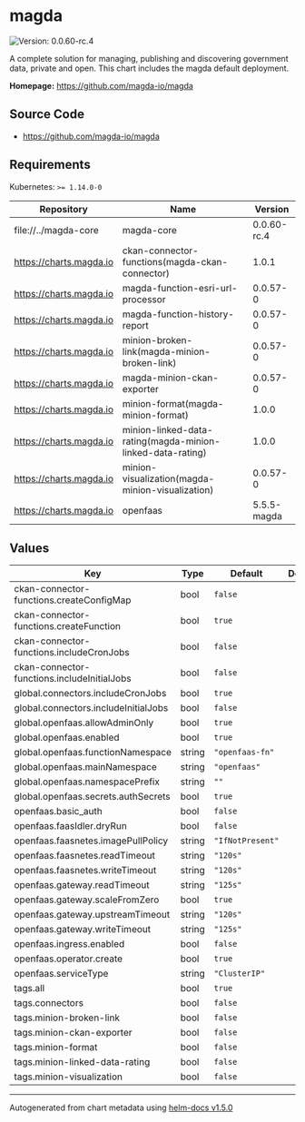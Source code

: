 # magda

![Version: 0.0.60-rc.4](https://img.shields.io/badge/Version-0.0.60--rc.4-informational?style=flat-square)

A complete solution for managing, publishing and discovering government data, private and open. This chart includes the magda default deployment.

**Homepage:** <https://github.com/magda-io/magda>

## Source Code

* <https://github.com/magda-io/magda>

## Requirements

Kubernetes: `>= 1.14.0-0`

| Repository | Name | Version |
|------------|------|---------|
| file://../magda-core | magda-core | 0.0.60-rc.4 |
| https://charts.magda.io | ckan-connector-functions(magda-ckan-connector) | 1.0.1 |
| https://charts.magda.io | magda-function-esri-url-processor | 0.0.57-0 |
| https://charts.magda.io | magda-function-history-report | 0.0.57-0 |
| https://charts.magda.io | minion-broken-link(magda-minion-broken-link) | 0.0.57-0 |
| https://charts.magda.io | magda-minion-ckan-exporter | 0.0.57-0 |
| https://charts.magda.io | minion-format(magda-minion-format) | 1.0.0 |
| https://charts.magda.io | minion-linked-data-rating(magda-minion-linked-data-rating) | 1.0.0 |
| https://charts.magda.io | minion-visualization(magda-minion-visualization) | 0.0.57-0 |
| https://charts.magda.io | openfaas | 5.5.5-magda |

## Values

| Key | Type | Default | Description |
|-----|------|---------|-------------|
| ckan-connector-functions.createConfigMap | bool | `false` |  |
| ckan-connector-functions.createFunction | bool | `true` |  |
| ckan-connector-functions.includeCronJobs | bool | `false` |  |
| ckan-connector-functions.includeInitialJobs | bool | `false` |  |
| global.connectors.includeCronJobs | bool | `true` |  |
| global.connectors.includeInitialJobs | bool | `false` |  |
| global.openfaas.allowAdminOnly | bool | `true` |  |
| global.openfaas.enabled | bool | `true` |  |
| global.openfaas.functionNamespace | string | `"openfaas-fn"` |  |
| global.openfaas.mainNamespace | string | `"openfaas"` |  |
| global.openfaas.namespacePrefix | string | `""` |  |
| global.openfaas.secrets.authSecrets | bool | `true` |  |
| openfaas.basic_auth | bool | `false` |  |
| openfaas.faasIdler.dryRun | bool | `false` |  |
| openfaas.faasnetes.imagePullPolicy | string | `"IfNotPresent"` |  |
| openfaas.faasnetes.readTimeout | string | `"120s"` |  |
| openfaas.faasnetes.writeTimeout | string | `"120s"` |  |
| openfaas.gateway.readTimeout | string | `"125s"` |  |
| openfaas.gateway.scaleFromZero | bool | `true` |  |
| openfaas.gateway.upstreamTimeout | string | `"120s"` |  |
| openfaas.gateway.writeTimeout | string | `"125s"` |  |
| openfaas.ingress.enabled | bool | `false` |  |
| openfaas.operator.create | bool | `true` |  |
| openfaas.serviceType | string | `"ClusterIP"` |  |
| tags.all | bool | `true` |  |
| tags.connectors | bool | `false` |  |
| tags.minion-broken-link | bool | `false` |  |
| tags.minion-ckan-exporter | bool | `false` |  |
| tags.minion-format | bool | `false` |  |
| tags.minion-linked-data-rating | bool | `false` |  |
| tags.minion-visualization | bool | `false` |  |

----------------------------------------------
Autogenerated from chart metadata using [helm-docs v1.5.0](https://github.com/norwoodj/helm-docs/releases/v1.5.0)
